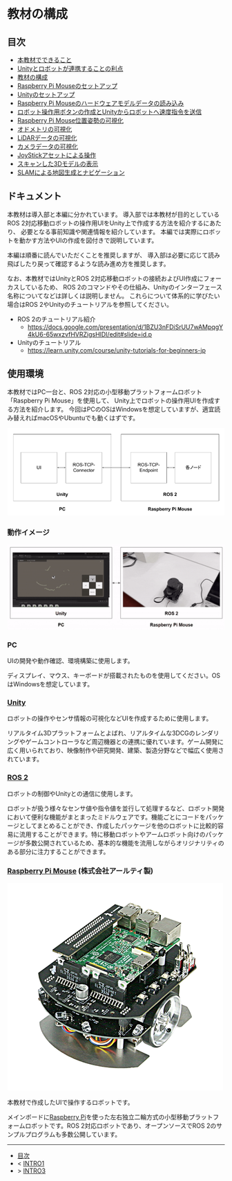 # 教材の構成

## 目次

* [本教材でできること](./intro0.md)
* [Unityとロボットが連携することの利点](./intro1.md)
* [教材の構成](./intro2.md)
* [Raspberry Pi Mouseのセットアップ](./intro3.md)
* [Unityのセットアップ](./step0.md)
* [Raspberry Pi Mouseのハードウェアモデルデータの読み込み](./step1.md)
* [ロボット操作用ボタンの作成とUnityからロボットへ速度指令を送信](./step2.md)
* [Raspberry Pi Mouse位置姿勢の可視化](./step3.md)
* [オドメトリの可視化](./step4.md)
* [LiDARデータの可視化](./step5.md)
* [カメラデータの可視化](./step6.md)
* [JoyStickアセットによる操作](./step7.md)
* [スキャンした3Dモデルの表示](./step8.md)
* [SLAMによる地図生成とナビゲーション](./step9.md)

## ドキュメント

本教材は導入部と本編に分かれています。
導入部では本教材が目的としている
ROS 2対応移動ロボットの操作用UIをUnity上で作成する方法を紹介するにあたり、
必要となる事前知識や関連情報を紹介しています。
本編では実際にロボットを動かす方法やUIの作成を図付きで説明しています。

本編は順番に読んでいただくことを推奨しますが、
導入部は必要に応じて読み飛ばしたり戻って確認するような読み進め方を推奨します。

なお、本教材ではUnityとROS 2対応移動ロボットの接続およびUI作成にフォーカスしているため、
ROS 2のコマンドやその仕組み、Unityのインターフェース名称についてなどは詳しくは説明しません。
これらについて体系的に学びたい場合はROS 2やUnityのチュートリアルを参照してください。

* ROS 2のチュートリアル紹介
    * https://docs.google.com/presentation/d/1BZU3nFDiSrUU7wAMpqgY4kU6-65wxzvfHVRZigsHlDI/edit#slide=id.p
* Unityのチュートリアル
    * https://learn.unity.com/course/unity-tutorials-for-beginners-jp


## 使用環境

本教材ではPC一台と、ROS 2対応の小型移動プラットフォームロボット「Raspberry Pi Mouse」を使用して、
Unity上でロボットの操作用UIを作成する方法を紹介します。
今回はPCのOSはWindowsを想定していますが、適宜読み替えればmacOSやUbuntuでも動くはずです。

![](./images/intro2-1.png)

### 動作イメージ

![](./images/intro2-1-1.gif)

### PC

UIの開発や動作確認、環境構築に使用します。

ディスプレイ、マウス、キーボードが搭載されたものを使用してください。OSはWindowsを想定しています。

### [Unity](https://unity.com/ja)

ロボットの操作やセンサ情報の可視化などUIを作成するために使用します。

リアルタイム3Dプラットフォームとよばれ、リアルタイムな3DCGのレンダリングやゲームコントローラなど周辺機器との連携に優れています。ゲーム開発に広く用いられており、映像制作や研究開発、建築、製造分野などで幅広く使用されています。

### [ROS 2](https://www.ros.org/)

ロボットの制御やUnityとの通信に使用します。

ロボットが扱う様々なセンサ値や指令値を並行して処理するなど、ロボット開発において便利な機能がまとまったミドルウェアです。機能ごとにコードをパッケージとしてまとめることができ、作成したパッケージを他のロボットに比較的容易に流用することができます。特に移動ロボットやアームロボット向けのパッケージが多数公開されているため、基本的な機能を流用しながらオリジナリティのある部分に注力することができます。

### [Raspberry Pi Mouse](https://rt-net.jp/products/raspberrypimousev3/) (株式会社アールティ製)

![](./images/intro2-2.png)

本教材で作成したUIで操作するロボットです。

メインボードに[Raspberry Pi](https://www.raspberrypi.org/)を使った左右独立二輪方式の小型移動プラットフォームロボットです。ROS 2対応ロボットであり、オープンソースでROS 2のサンプルプログラムも多数公開しています。

---

* [目次](./intro2.md)
* < [INTRO1](./intro1.md)
* \> [INTRO3](./intro3.md)
